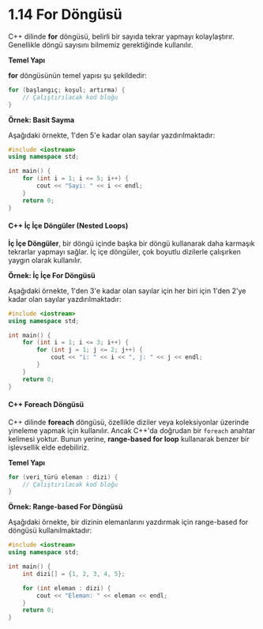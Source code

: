 # 1.14 For Döngüsü

C++ dilinde **for** döngüsü, belirli bir sayıda tekrar yapmayı kolaylaştırır. Genellikle döngü sayısını bilmemiz gerektiğinde kullanılır.

**Temel Yapı**

**for** döngüsünün temel yapısı şu şekildedir:

```cpp
for (başlangıç; koşul; artırma) {
    // Çalıştırılacak kod bloğu
}
```

**Örnek: Basit Sayma**

Aşağıdaki örnekte, 1'den 5'e kadar olan sayılar yazdırılmaktadır:

```cpp
#include <iostream>
using namespace std;

int main() {
    for (int i = 1; i <= 5; i++) {
        cout << "Sayi: " << i << endl;
    }
    return 0;
}
```

#### C++ İç İçe Döngüler (Nested Loops)

**İç İçe Döngüler**, bir döngü içinde başka bir döngü kullanarak daha karmaşık tekrarlar yapmayı sağlar. İç içe döngüler, çok boyutlu dizilerle çalışırken yaygın olarak kullanılır.

**Örnek: İç İçe For Döngüsü**

Aşağıdaki örnekte, 1'den 3'e kadar olan sayılar için her biri için 1'den 2'ye kadar olan sayılar yazdırılmaktadır:

```cpp
#include <iostream>
using namespace std;

int main() {
    for (int i = 1; i <= 3; i++) {
        for (int j = 1; j <= 2; j++) {
            cout << "i: " << i << ", j: " << j << endl;
        }
    }
    return 0;
}
```

#### C++ Foreach Döngüsü

C++ dilinde **foreach** döngüsü, özellikle diziler veya koleksiyonlar üzerinde yineleme yapmak için kullanılır. Ancak C++'da doğrudan bir `foreach` anahtar kelimesi yoktur. Bunun yerine, **range-based for loop** kullanarak benzer bir işlevsellik elde edebiliriz.

**Temel Yapı**

```cpp
for (veri_türü eleman : dizi) {
    // Çalıştırılacak kod bloğu
}
```

**Örnek: Range-based For Döngüsü**

Aşağıdaki örnekte, bir dizinin elemanlarını yazdırmak için range-based for döngüsü kullanılmaktadır:

```cpp
#include <iostream>
using namespace std;

int main() {
    int dizi[] = {1, 2, 3, 4, 5};

    for (int eleman : dizi) {
        cout << "Eleman: " << eleman << endl;
    }
    return 0;
}
```
